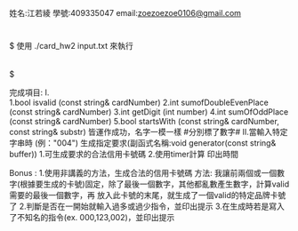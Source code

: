 姓名:江若綾
學號:409335047
email:zoezoezoe0106@gmail.com

$$$$$~~~~$$$$$$
使用 ./card_hw2 input.txt 來執行
$$$$$~~~~$$$$$$

完成項目:
I.  
1.bool isvalid (const string& cardNumber)
2.int sumofDoubleEvenPlace (const string& cardNumber)
3.int getDigit (int number)
4.int sumOfOddPlace (const string& cardNumber)
5.bool startsWith (const string& cardNumber, const string& substr)
皆運作成功，名字一模一樣
#分別標了數字#
II.當輸入特定字串時 (例："004") 生成指定要求(副函式名稱:void generator(const string& buffer))
1.可生成要求的合法信用卡號碼 
2.使用timer計算 印出時間

Bonus :
1.使用非講義的方法，生成合法的信用卡號碼
方法: 我讓前兩個或一個數字(根據要生成的卡號)固定，除了最後一個數字，其他都亂數產生數字，計算valid需要的最後一個數字，再
放入此卡號的末尾，就生成了一個valid的特定品牌卡號了
2.判斷是否在一開始就輸入過多或過少指令，並印出提示
3.在生成時若是寫入了不知名的指令(ex. 000,123,002)，並印出提示
